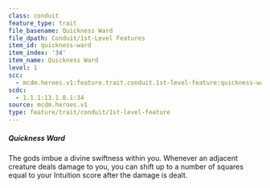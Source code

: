 ```yaml
---
class: conduit
feature_type: trait
file_basename: Quickness Ward
file_dpath: Conduit/1st-Level Features
item_id: quickness-ward
item_index: '34'
item_name: Quickness Ward
level: 1
scc:
  - mcdm.heroes.v1:feature.trait.conduit.1st-level-feature:quickness-ward
scdc:
  - 1.1.1:13.1.8.1:34
source: mcdm.heroes.v1
type: feature/trait/conduit/1st-level-feature
---
```


##### Quickness Ward

The gods imbue a divine swiftness within you. Whenever an adjacent creature deals damage to you, you can shift up to a number of squares equal to your Intuition score after the damage is dealt.
